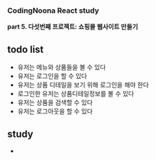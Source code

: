 <h3>CodingNoona React study</h3>

<b>part 5. 다섯번째 프로젝트: 쇼핑몰 웹사이트 만들기</b>

## todo list

- 유저는 메뉴와 상품들을 볼 수 있다
- 유저는 로그인을 할 수 있다
- 유저는 상품 디테일을 보기 위해 로그인을 해야 한다
- 로그인한 유저는 상품디테일정보를 볼 수 있다
- 유저는 상품을 검색할 수 있다
- 유저는 로그아웃을 할 수 있다

## study

-
